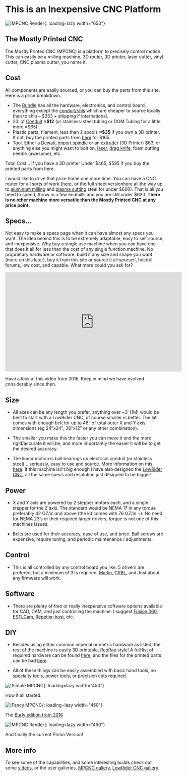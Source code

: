 # This is an Inexpensive CNC Platform
![!MPCNC Render](../img/old/2020/06/Primo-scaled.jpg){: loading=lazy width="650"}
 
## The Mostly Printed CNC

The Mostly Printed CNC (MPCNC) is a platform to precisely control motion. This can easily be a milling machine, 3D router, 3D printer, laser cutter, vinyl cutter, CNC plasma cutter, you name it.

## Cost

All components are easily sourced, or you can buy the parts from this site. Here is a price breakdown.

* The [Bundle](https://shop.v1engineering.com/collections/parts/products/mostly-printed-cnc-parts-bundle-primo-version) has all the hardware, electronics, and control board, everything except the [conduit/rails](https://docs.v1engineering.com/mpcnc/calculator/) which are cheaper to source locally than to ship – $353 + shipping if international.
* 20′ of [Conduit](https://docs.v1engineering.com/mpcnc/calculator/) **≈\$12** (or stainless-steel tubing or DOM Tubing for a little more ≈\$65) .
* Plastic parts, filament, less than 2 spools **≈\$35** if you own a 3D printer. If not, buy the printed parts from [here](https://shop.v1engineering.com/collections/parts) for $165.
* Tool. Either a [Dewalt](https://amzn.to/1MoBSQq), [import spindle](https://amzn.to/3dkKgl0) or an [extruder](https://amzn.to/37ZjygN) (3D Printer) $63, or anything else you might want to bolt on, [laser](https://amzn.to/37OcdQK), [drag knife](https://shop.v1engineering.com/collections/parts/products/drag-knife-vinyl-cutter), foam cutting needle (awesome), etc.

Total Cost… if you have a 3D printer Under $465, $595 if you buy the printed parts from here.


I would like to drive that price home one more time. You can have a CNC router for all sorts of work ([here](https://forum.v1engineering.com/tag/gallery-mpcnc), or the full sheet version[here](https://forum.v1engineering.com/tag/gallery-lowrider-cnc) all the way up to [aluminum milling](https://forum.v1engineering.com/t/lionkevs-aluminum-attempts/6047/101?u=vicious1) and [plasma cutting](https://forum.v1engineering.com/t/plasma-build/5662) steel for under $600). That is all you need to spend, throw in a few endmills and you are still under $620.  **There is no other machine more versatile than the Mostly Printed CNC at any price point.**


## Specs…

Not easy to make a specs page when it can have almost any specs you want. The idea behind this is to be extremely adaptable, easy to self source, and inexpensive. Why buy a single use machine when you can have one that does it all for less than the cost of any single function machine. No proprietary hardware or software, build it any size and shape you want (more on this later), buy it from this site or source it all yourself, helpful forums, low cost, and capable. What more could you ask for?

<iframe width="560" height="315" src="https://www.youtube.com/embed/qJfYTv88YvI"
  title="YouTube video player" frameborder="0" allow="accelerometer; autoplay;
  clipboard-write; encrypted-media; gyroscope; picture-in-picture" allowfullscreen></iframe>
  
Have a look at this video from 2016. Keep in mind we have evolved considerably since then.

 
## Size

- All axes can be any length you prefer, anything over ~3′ (1M) would be best to start with a LowRider CNC, of course smaller is better.  The kit comes with enough belt for up to 48″ of total outer X and Y axis dimensions (eg 24″x24″, 36″x12″ or any other combination).

- The smaller you make this the faster you can move it and the more rigid/accurate it will be, and more importantly the easier it will be to get the desired accuracy.

- The linear motion is ball bearings on electrical conduit (or stainless steel)… seriously, easy to use and source. More information on this [here](https://www.v1engineering.com/assembly/machine-size/). If this machine isn’t big enough I have also designed the [LowRider CNC](../lowrider/index.md), all the same specs and resolution just designed to be bigger!
 
## Power

- X and Y axis are powered by 2 stepper motors each, and a single stepper for the Z axis. The standard would be NEMA 17 in any torque preferably 42 OZ/in and above (the kit comes with 76 OZ/in +). No need for NEMA 23’s or their required larger drivers,  torque is not one of this machines issues.

- Belts are used for their accuracy, ease of use, and price. Ball screws are expensive, require tuning, and periodic maintenance / adjustments.

 
## Control

- This is all controlled by any control board you like. 5 drivers are prefered, but a minimum of 3 is required. [Marlin](https://github.com/MarlinFirmware/Marlin), [GRBL](https://github.com/grbl/grbl), and Just about any firmware will work.

 
## Software

- There are plenty of free or really inexpensive software options available for CAD, CAM, and just controlling the machine. I suggest [Fusion 360](http://www.autodesk.com/products/fusion-360/overview), [ESTLCam](http://www.estlcam.com/), [Repetier-host](http://www.repetier.com/), etc.

 
## DIY

- Besides using either common imperial or metric hardware as listed, the rest of the machine is easily 3D
    printable, RepRap style! A full list of required hardware can be found [here](PParts.md#hardware), and the files for the printed
    parts can be had [here](PParts.md).

- All of these things can be easily assembled with basic hand tools, no specialty tools, power tools, or precision cuts required.
 

![!Simple MPCNC](../img/old/2015/07/IMG_20150802_16352001.jpg){: loading=lazy width="450"}

How it all started.


![!Fancy MPCNC](../img/old/2018/04/IMG_20180409_184626.jpg){: loading=lazy width="450"}

The [Burly edition from 2016](https://forum.v1engineering.com/t/red-black-and-wheels/7303)


![!MPCNC Render](../img/old/2020/06/Primo-scaled.jpg){: loading=lazy width="450"}

And finally the current Primo Version!


## More info

To see some of the capabilities, and some interesting builds check out some [videos](https://www.v1engineering.com/videos/), or the user galleries, [MPCNC gallery](https://forum.v1engineering.com/tag/gallery-mpcnc), [LowRider CNC gallery](https://forum.v1engineering.com/tag/gallery-lowrider-cnc).
